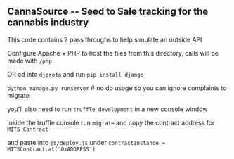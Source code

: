 ## CannaSource -- Seed to Sale tracking for the cannabis industry

This code contains 2 pass throughs to help simulate an outside API

Configure Apache + PHP to host the files from this directory, calls will be made with `/php`

OR cd into `djproto` and run `pip install django`

`python manage.py runserver`  # no db usage so you can ignore complaints to migrate

you'll also need to run `truffle development` in a new console window

inside the truffle console run `migrate` and copy the contract address for `MITS Contract`

and paste into `js/deploy.js` under `contractInstance = MITSContract.at('0xADDRESS')`

